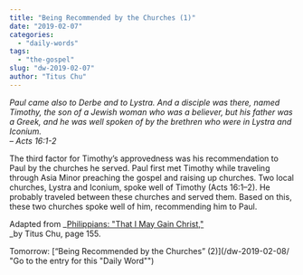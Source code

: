 ```yaml
---
title: "Being Recommended by the Churches (1)"
date: "2019-02-07"
categories: 
  - "daily-words"
tags: 
  - "the-gospel"
slug: "dw-2019-02-07"
author: "Titus Chu"
---
```


_Paul came also to Derbe and to Lystra. And a disciple was there, named Timothy, the son of a Jewish woman who was a believer, but his father was a Greek, and he was well spoken of by the brethren who were in Lystra and Iconium._  
_– Acts 16:1-2_

The third factor for Timothy’s approvedness was his recommendation to Paul by the churches he served. Paul first met Timothy while traveling through Asia Minor preaching the gospel and raising up churches. Two local churches, Lystra and Iconium, spoke well of Timothy (Acts 16:1–2). He probably traveled between these churches and served them. Based on this, these two churches spoke well of him, recommending him to Paul.  
  

Adapted from _[Philippians: "That I May Gain Christ,"](/book-philippians/ "Go to the listing for this book")  
_by Titus Chu, page 155.

Tomorrow: [“Being Recommended by the Churches” (2)](/dw-2019-02-08/ "Go to the entry for this "Daily Word"")

